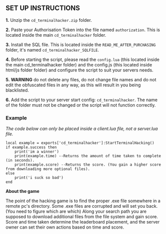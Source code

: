 ## SET UP INSTRUCTIONS
**1.** Unzip the `cd_terminalhacker.zip` folder.

**2.** Paste your Authorisation Token into the file named `authorization`. This is located inside the main `cd_terminalhacker` folder.

**3.** Install the SQL file. This is located inside the `READ_ME_AFTER_PURCHASING` folder, it's named `cd_terminalhacker_SQLFILE`.

 **4.** Before starting the script, please read the `config.lua` (this located inside the main cd_terminalhacker folder) and the config.js (this located inside html/js folder folder) and configure the script to suit your servers needs.
 
 **5.** **WARNING** do not delete any files, do not change file names and do not edit the obfuscated files in any way, as this will result in you being blacklisted.
 
 **6.** Add the script to your server start config: `cd_terminalhacker`. The name of the folder must not be changed or the script will not function correctly.

### Example
*The code below can only be placed inside a client.lua file, not a server.lua file.*
```
local example = exports['cd_terminalhacker']:StartTerminalHacking()
if example.success then
	print('im a winner')
	print(example.time) --Returns the amount of time taken to complete (in seconds).
	print(example.score) --Returns the score. (You gain a higher score from downloading more optional files).
else
	print('i suck so bad')
end
```

**About the game**

The point of the hacking game is to find the proper .exe file somewhere in a remote pc's directory.
Some .exe files are corrupted and will set you back. (You need to figure which are which)
Along your search path you are supposed to download additional files from the file system and gain score.
Score and time taken determine the leaderboard placement, and the server owner can set their own actions based on time and score.
